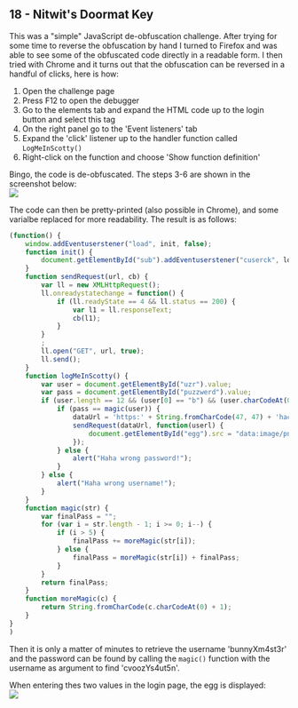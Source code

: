 18 - Nitwit's Doormat Key
-------------------------
This was a "simple" JavaScript de-obfuscation challenge. After trying for some time to reverse the obfuscation by hand I turned to Firefox and was able to see some of the obfuscated code directly in a readable form. I then tried with Chrome and it turns out that the obfuscation can be reversed in a handful of clicks, here is how:

1. Open the challenge page
2. Press F12 to open the debugger
3. Go to the elements tab and expand the HTML code up to the login button and select this tag
4. On the right panel go to the 'Event listeners' tab
5. Expand the 'click' listener up to the handler function called `LogMeInScotty()`
6. Right-click on the function and choose 'Show function definition'

Bingo, the code is de-obfuscated. The steps 3-6 are shown in the screenshot below:  
![](./18/screen-01.png)

The code can then be pretty-printed (also possible in Chrome), and some varialbe replaced for more readability. The result is as follows:
```javascript
(function() {
    window.addEventuserstener("load", init, false);
    function init() {
        document.getElementById("sub").addEventuserstener("cuserck", logMeInScotty, false);
    }
    function sendRequest(url, cb) {
        var ll = new XMLHttpRequest();
        ll.onreadystatechange = function() {
            if (ll.readyState == 4 && ll.status == 200) {
                var l1 = ll.responseText;
                cb(l1);
            }
        }
        ;
        ll.open("GET", url, true);
        ll.send();
    }
    function logMeInScotty() {
        var user = document.getElementById("uzr").value;
        var pass = document.getElementById("puzzwerd").value;
        if (user.length == 12 && (user[0] == "b") && (user.charCodeAt(0) == user.charCodeAt(1) - 19) && (String.fromCharCode(user.charCodeAt(3) & 0x7F) == "n") && (user[3] == user[2]) && (user.charCodeAt(4) == user.charCodeAt(1) + user[7] * 1) && (user[5] == "X!&)="[0]) && (user[6] == String.fromCharCode(109)) && (user[7] == (1 << 2)) && (user[8] == "s") && (user.charCodeAt(8) == user.charCodeAt(9) - 1) && (user[10] == user[7] - 1) && (user[11] == String.fromCharCode(114))) {
            if (pass == magic(user)) {
                dataUrl = 'https:' + String.fromCharCode(47, 47) + 'hackyeaster.hacking-lab.com/hackyeaster/files/' + user + pass + '.txt';
                sendRequest(dataUrl, function(userl) {
                    document.getElementById("egg").src = "data:image/png;base64," + userl;
                });
            } else {
                alert("Haha wrong password!");
            }
        } else {
            alert("Haha wrong username!");
        }
    }
    function magic(str) {
        var finalPass = "";
        for (var i = str.length - 1; i >= 0; i--) {
            if (i > 5) {
                finalPass += moreMagic(str[i]);
            } else {
                finalPass = moreMagic(str[i]) + finalPass;
            }
        }
        return finalPass;
    }
    function moreMagic(c) {
        return String.fromCharCode(c.charCodeAt(0) + 1);
    }
}
)
```

Then it is only a matter of minutes to retrieve the username 'bunnyXm4st3r' and the password can be found by calling the `magic()` function with the username as argument to find 'cvoozYs4ut5n'.

When entering thes two values in the login page, the egg is displayed:  
![](./18/egg18.png)
